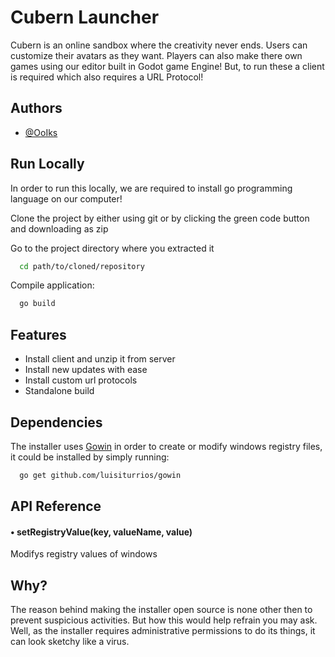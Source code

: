 
# Cubern Launcher

Cubern is an online sandbox where the creativity never ends. Users can customize their avatars as they want. Players can also make there own games using our editor built in Godot game Engine! But, to run these a client is required which also requires a URL Protocol! 

## Authors

- [@OoIks](https://www.github.com/OoIks)


## Run Locally

In order to run this locally, we are required to install go programming language on our computer! 

Clone the project by either using git or by clicking the green code button and downloading as zip

Go to the project directory where you extracted it

```bash
  cd path/to/cloned/repository
```

Compile application:

```bash
  go build
```



## Features

- Install client and unzip it from server
- Install new updates with ease
- Install custom url protocols
- Standalone build

## Dependencies
The installer uses [Gowin](https://github.com/luisiturrios1/gowin) in order to create or modify windows registry files, it could be installed by simply running:

```bash
  go get github.com/luisiturrios/gowin
```

## API Reference

#### • setRegistryValue(key, valueName, value)
Modifys registry values of windows

## Why?
The reason behind making the installer open source is none other then to prevent suspicious activities. But how this would help refrain you may ask. Well, as the installer requires administrative permissions to do its things, it can look sketchy like a virus.

